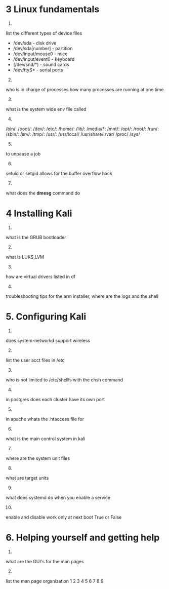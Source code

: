 # 3 Linux fundamentals

1. 
list the different types of device files 

* /dev/sda - disk drive 
* /dev/sda[number] - partition 
* /dev/input/mouse0 - mice 
* /dev/input/event0 - keyboard 
* (/dev/snd/*) - sound cards 
* /dev/ttyS* - serial ports 

2. 
who is in charge of processes
how many processes are running at one time

3. 
what is the system wide env file called

4. 
/bin/:
/boot/:
/dev/:
/etc/:
/home/:
/lib/:
/media/*:
/mnt/:
/opt/:
/root/:
/run/:
/sbin/:
/srv/:
/tmp/:
/usr/:
/usr/local/ 
/usr/share/ 
/var/
/proc/ /sys/

5. 
to unpause a job

6. 
setuid or setgid allows for the buffer overflow hack

7.
what does the __dmesg__ command do 

# 4 Installing Kali 


1. 
what is the GRUB bootloader 

2. 
what is LUKS,LVM 

3.
 how are virtual drivers listed in df 

4.
 troubleshooting tips for the arm installer, where are the logs and the shell



# 5. Configuring Kali 

1. 
does system-networkd support wireless

2. 
list the user acct files in /etc

3. 
who is not limited to /etc/shellls with the chsh command

4. 
in postgres does each cluster have its own port

5. 
in apache whats the .htaccess file for

6. 
what is the main control system in kali

7.
where are the system unit files

8.
what are target units

9.
what does systemd do when you enable a service

10. 
enable and disable work only at next boot True or False


# 6. Helping yourself and getting help 

1.
what are the GUI's for the man pages

2.
list the man page organization 
1
2
3
4
5
6
7
8
9


